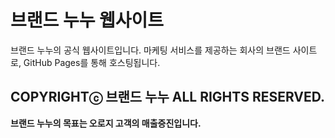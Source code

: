 # 브랜드 누누 웹사이트

브랜드 누누의 공식 웹사이트입니다. 마케팅 서비스를 제공하는 회사의 브랜드 사이트로, GitHub Pages를 통해 호스팅됩니다.

COPYRIGHTⓒ 브랜드 누누 ALL RIGHTS RESERVED.
---

**브랜드 누누의 목표는 오로지 고객의 매출증진입니다.**

